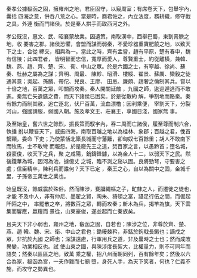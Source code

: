 秦孝公據殽函之固，擁雍州之地，君臣固守，以窺周室；有席卷天下，包舉宇內，囊括
四海之意，併吞八荒之心。當是時，商君佐之，內立法度，務耕織，修守戰之具，外連
衡而鬥諸侯。於是秦人拱手而取西河之外。

孝公既沒，惠文、武、昭襄蒙故業。因遺策，南取漢中，西舉巴蜀，東割膏腴之地，收
要害之郡。諸侯恐懼，會盟而謀而弱秦，不愛珍器重寶肥饒之地，以致天下之士，合從
締交，相與為一。當此之時，齊有孟嘗，趙有平原，楚有春申，魏有信陵；此四君者，
皆明智而忠信，寬厚而愛人，尊賢重士，約從離橫，兼韓、魏、燕、趙、齊、楚、宋、
衛、中山之眾。於是六國之士，有寧越、徐尚、蘇秦、杜赫之屬為之謀；齊明、周最、
陳軫、昭滑、樓綏、翟景、蘇厲、欒毅之徒通其意；吳起、孫臏、帶佗、兒良、王廖、
田忌、廉頗、趙奢之倫制其兵。嘗以十倍之地，百萬之眾，叩關而攻秦。秦人開關延敵
，九國之師，逡巡遁逃而不敢進。秦無亡矢遺鏃之費，而天下諸侯已困矣。於是從散約
解，爭割地而賂秦。秦有餘力而制其敝，追亡逐北，伏尸百萬，流血漂櫓；因利乘便，
宰割天下，分裂河山，強國請服，弱國入朝。施及孝文王、莊襄王，享國日淺，國家無
事。

及至始皇，奮六世之餘烈，振長策而馭宇內，吞二周而亡諸侯，履至尊而制六合，執捶
拊以鞭笞天下，威振四海，南取百越之地以為桂林、象郡；百越之君，俛首繫頸，委命
下吏；乃使蒙恬北築長城而守藩籬，卻匈奴七百餘里；胡人不敢南下而牧馬，士不敢彎
而報怨。於是廢先王之道，焚百家之言，以愚黔首；墮名城，殺豪俊，收天下之兵，聚
之咸陽，銷鑄鋒鐻，以為金人十二，以弱天下之民。然後踐華為城，因河為池，據億丈
之城，臨不測之谿以固。良將勁弩，守要害之處；信臣精卒，陳利兵而誰何？天下已定
，秦王之心，自以為關中之固，金城千里，子孫帝王萬世之業也。

始皇既沒，餘威震於殊俗。然而陳涉，甕牖繩樞之子，甿隸之人，而遷徙之徒也，才能
不及中人，非有仲尼、墨翟之賢，陶朱、猗頓之富，躡足行伍之間，而倔起阡陌之中，
率罷散之卒，將數百之眾，轉而攻秦；斬木為兵，揭竿為旗，天下雲集而響應，嬴糧而
景從，山東豪俊，遂並起而亡秦族矣。

且夫天下非小弱也，雍州之地，殽函之固，自若也；陳涉之位，非尊於齊、楚、燕、趙
韓、魏、宋、衛、中山之君也；鋤耰棘矜，非銛於鉤戟長鎩也；謫戍之眾，非抗於九國
之師也；深謀遠慮，行軍用兵之道，非及曩時之士也；然而成敗異變，功業相反也。試
使山東之國，與陳涉度長絜大，比權量力，則不可同年而語矣；然秦以區區之地，致萬
乘之權，招八州而朝同列，百有餘年矣；然後以六合為家，殽函為宮，一夫作難而七廟
墮，身死人手，為天下笑者，何也？仁義不施，而攻守之勢異也。


